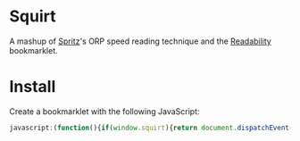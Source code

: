# Squirt

A mashup of [Spritz](http://spritzinc.com)'s ORP speed reading technique and the [Readability](http://www.readability.com) bookmarklet.

# Install

Create a bookmarklet with the following JavaScript:

```JavaScript
javascript:(function(){if(window.squirt){return document.dispatchEvent(new Event('squirt.again'));}var s=document.createElement('script');s.src='//rawgithub.com/cameron/squirt/master/squirt.js';document.body.appendChild(s)})()
```
